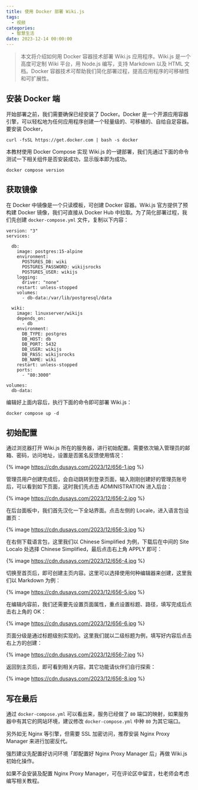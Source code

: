 ```yaml
---
title: 使用 Docker 部署 Wiki.js
tags:
  - 视频
categories:
  - 智慧生活
date: 2023-12-14 00:00:00
---
```


> 本文将介绍如何用 Docker 容器技术部署 Wiki.js 应用程序。Wiki.js 是一个高度可定制 Wiki 平台，用 Node.js 编写，支持 Markdown 以及 HTML 文档。Docker 容器技术可帮助我们简化部署过程，提高应用程序的可移植性和可扩展性。

<!-- more -->

## 安装 Docker 端

开始部署之前，我们需要确保已经安装了 Docker。Docker 是一个开源应用容器引擎，可以轻松地为任何应用程序创建一个轻量级的、可移植的、自给自足容器。要安装 Docker，

```
curl -fsSL https://get.docker.com | bash -s docker
```

本教材使用 Docker Compose 实现 Wiki.js 的一键部署，我们先通过下面的命令测试一下相关组件是否安装成功，显示版本即为成功。

```
docker compose version
```

## 获取镜像

在 Docker 中镜像是一个只读模板，可创建 Docker 容器。Wiki.js 官方提供了预构建 Docker 镜像，我们可直接从 Docker Hub 中拉取。为了简化部署过程，我们先创建 `docker-compose.yml` 文件，复制以下内容：

```
version: "3"
services:

  db:
    image: postgres:15-alpine
    environment:
      POSTGRES_DB: wiki
      POSTGRES_PASSWORD: wikijsrocks
      POSTGRES_USER: wikijs
    logging:
      driver: "none"
    restart: unless-stopped
    volumes:
      - db-data:/var/lib/postgresql/data

  wiki:
    image: linuxserver/wikijs
    depends_on:
      - db
    environment:
      DB_TYPE: postgres
      DB_HOST: db
      DB_PORT: 5432
      DB_USER: wikijs
      DB_PASS: wikijsrocks
      DB_NAME: wiki
    restart: unless-stopped
    ports:
      - "80:3000"

volumes:
  db-data:
```

编辑好上面内容后，执行下面的命令即可部署 Wiki.js：

```
docker compose up -d
```

## 初始配置

通过浏览器打开 Wiki.js 所在的服务器，进行初始配置。需要依次输入管理员的邮箱、密码，访问地址，设置是否匿名反馈使用情况：

{% image https://cdn.dusays.com/2023/12/656-1.jpg %}

管理员用户创建完成后，会自动跳转到登录页面，输入刚刚创建好的管理员账号后，可以看到如下页面，这时我们先点击 ADMINISTRATION 进入后台：

{% image https://cdn.dusays.com/2023/12/656-2.jpg %}

在后台面板中，我们首先汉化一下全站界面。点击左侧的 Locale，进入语言包设置页：

{% image https://cdn.dusays.com/2023/12/656-3.jpg %}

在右侧下载语言包，这里我们以 Chinese Simplified 为例，下载后在中间的 Site Localo 处选择 Chinese Simplified，最后点击右上角 APPLY 即可：

{% image https://cdn.dusays.com/2023/12/656-4.jpg %}

切换至首页后，即可创建主页内容。这里可以选择使用何种编辑器来创建，这里我们以 Markdown 为例：

{% image https://cdn.dusays.com/2023/12/656-5.jpg %}

在编辑内容前，我们还需要先设置页面属性，重点设置标题、路径，填写完成后点击右上角的 OK：

{% image https://cdn.dusays.com/2023/12/656-6.jpg %}

页面分级是通过标题级别实现的。这里我们就以二级标题为例，填写好内容后点击右上方的创建：

{% image https://cdn.dusays.com/2023/12/656-7.jpg %}

返回到主页后，即可看到相关内容。其它功能请伙伴们自行探索：

{% image https://cdn.dusays.com/2023/12/656-8.jpg %}

## 写在最后

通过 `docker-compose.yml` 可以看出来，服务已经做了 `80` 端口的映射，如果服务器中有其它的网站环境，建议修改 `docker-compose.yml` 中种 `80` 为其它端口。

另外如无 Nginx 等引擎，但需要 SSL 加密访问，推荐安装 Nginx Proxy Manager 来进行加密反代。

强烈建议先配置好访问环境「即配置好 Nginx Proxy Manager 后」再做 Wiki.js 初始化操作。

如果不会安装及配置 Nginx Proxy Manager，可在评论区中留言，杜老师会考虑编写相关教程。